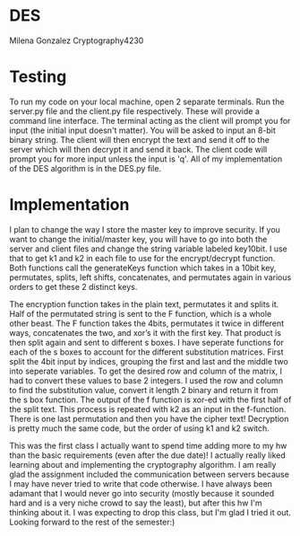 # DES
Milena Gonzalez
Cryptography4230 

<h1>Testing</h1>
To run my code on your local machine, open 2 separate terminals. Run the server.py file and the client.py file respectively. These will provide a command line interface. The terminal acting as the client will prompt you for input (the initial input doesn't matter). You will be asked to input an 8-bit binary string. The client will then encrypt the text and send it off to the server which will then decrypt it and send it back. The client code will prompt you for more input unless the input is 'q'. All of my implementation of the DES algorithm is in the DES.py file.

<h1>Implementation</h1>
I plan to change the way I store the master key to improve security. If you want to change the initial/master key, you will have to go into both the server and client files and change the string variable labeled key10bit. I use that to get k1 and k2 in each file to use for the encrypt/decrypt function. Both functions call the generateKeys function which takes in a 10bit key, permutates, splits, left shifts, concatenates, and permutates again in various orders to get these 2 distinct keys.

The encryption function takes in the plain text, permutates it and splits it. Half of the permutated string is sent to the F function, which is a whole other beast. The F function takes the 4bits, permutates it twice in different ways, concatenates the two, and xor’s it with the first key. That product is then split again and sent to different s boxes. I have seperate functions for each of the s boxes to account for the different substitution matrices. First split the 4bit input by indices, grouping the first and last and the middle two into seperate variables. To get the desired row and column of the matrix, I had to convert these values to base 2 integers. I used the row and column to find the substitution value, convert it length 2 binary and return it from the s box function. The output of the f function is xor-ed with the first half of the split text. This process is repeated with k2 as an input in the f-function. There is one last permutation and then you have the cipher text! Decryption is pretty much the same code, but the order of using k1 and k2 switch. 

This was the first class I actually want to spend time adding more to my hw than the basic requirements (even after the due date)! I actually really liked learning about and implementing the cryptography algorithm. I am really glad the assignment included the communication between servers because I may have never tried to write that code otherwise. I have always been adamant that I would never go into security (mostly because it sounded hard and is a very niche crowd to say the least), but after this hw I'm thinking about it. I was expecting to drop this class, but I'm glad I tried it out. Looking forward to the rest of the semester:) 


